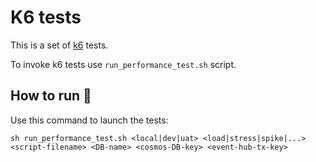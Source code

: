 # K6 tests

This is a set of [k6](https://k6.io) tests.

To invoke k6 tests use `run_performance_test.sh` script.


## How to run 🚀

Use this command to launch the tests:

``` shell
sh run_performance_test.sh <local|dev|uat> <load|stress|spike|...> <script-filename> <DB-name> <cosmos-DB-key> <event-hub-tx-key>
```
